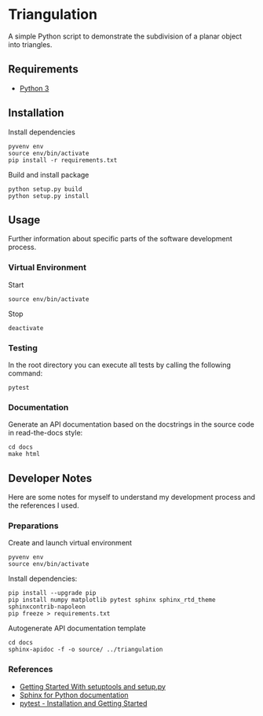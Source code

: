 # Triangulation
A simple Python script to demonstrate the subdivision of a planar object into triangles.

## Requirements

 - [Python 3](https://www.python.org/)

 
## Installation

Install dependencies

    pyvenv env
    source env/bin/activate
    pip install -r requirements.txt

Build and install package

    python setup.py build
    python setup.py install


## Usage
Further information about specific parts of the software development process.

### Virtual Environment

Start

    source env/bin/activate

Stop

    deactivate


### Testing
In the root directory you can execute all tests by calling the following command:

    pytest


### Documentation
Generate an API documentation based on the docstrings in the source code in read-the-docs style:

    cd docs
    make html


## Developer Notes

Here are some notes for myself to understand my development process and the references I used.

### Preparations

Create and launch virtual environment

    pyvenv env
    source env/bin/activate

Install dependencies:

    pip install --upgrade pip
    pip install numpy matplotlib pytest sphinx sphinx_rtd_theme sphinxcontrib-napoleon
    pip freeze > requirements.txt


Autogenerate API documentation template

    cd docs
    sphinx-apidoc -f -o source/ ../triangulation


### References

 - [Getting Started With setuptools and setup.py](https://pythonhosted.org/an_example_pypi_project/setuptools.html)
 - [Sphinx for Python documentation](http://gisellezeno.com/tutorials/sphinx-for-python-documentation.html)
 - [pytest - Installation and Getting Started](http://doc.pytest.org/en/latest/getting-started.html)
